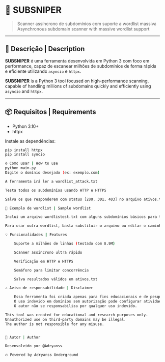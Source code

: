 # 🎯 SUBSNIPER

> Scanner assíncrono de subdomínios com suporte a wordlist massiva  
> Asynchronous subdomain scanner with massive wordlist support

---

## 🚀 Descrição | Description

**SUBSNIPER** é uma ferramenta desenvolvida em Python 3 com foco em performance, capaz de escanear milhões de subdomínios de forma rápida e eficiente utilizando `asyncio` e `httpx`.

**SUBSNIPER** is a Python 3 tool focused on high-performance scanning, capable of handling millions of subdomains quickly and efficiently using `asyncio` and `httpx`.

---

## 📦 Requisitos | Requirements

- Python 3.10+
- httpx

Instale as dependências:

```bash
pip install httpx
pip install syncio

⚙️ Como usar | How to use
python main.py
Digite o domínio desejado (ex: exemplo.com)

A ferramenta irá ler a wordlist_attack.txt

Testa todos os subdomínios usando HTTP e HTTPS

Salva os que responderem com status [200, 301, 403] no arquivo ativos.txt

📁 Exemplo de wordlist | Sample wordlist

Inclui um arquivo wordlistest.txt com alguns subdomínios básicos para teste.

Para usar outra wordlist, basta substituir o arquivo ou editar o caminho no código.

💡 Funcionalidades | Features

    Suporte a milhões de linhas (testado com 8.9M)

    Scanner assíncrono ultra rápido

    Verificação em HTTP e HTTPS

    Semáforo para limitar concorrência

    Salva resultados válidos em ativos.txt

⚠️ Aviso de responsabilidade | Disclaimer

    Essa ferramenta foi criada apenas para fins educacionais e de pesquisa.
    O uso indevido em domínios sem autorização pode configurar atividade ilegal.
    O autor não se responsabiliza por qualquer uso indevido.

This tool was created for educational and research purposes only.
Unauthorized use on third-party domains may be illegal.
The author is not responsible for any misuse.


👑 Autor | Author

Desenvolvido por @Adryanss

🔥 Powered by Adryanss Underground

